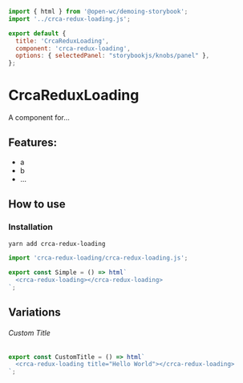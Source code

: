 ```js script
import { html } from '@open-wc/demoing-storybook';
import '../crca-redux-loading.js';

export default {
  title: 'CrcaReduxLoading',
  component: 'crca-redux-loading',
  options: { selectedPanel: "storybookjs/knobs/panel" },
};
```

# CrcaReduxLoading

A component for...

## Features:

- a
- b
- ...

## How to use

### Installation

```bash
yarn add crca-redux-loading
```

```js
import 'crca-redux-loading/crca-redux-loading.js';
```

```js preview-story
export const Simple = () => html`
  <crca-redux-loading></crca-redux-loading>
`;
```

## Variations

###### Custom Title

```js preview-story
export const CustomTitle = () => html`
  <crca-redux-loading title="Hello World"></crca-redux-loading>
`;
```

